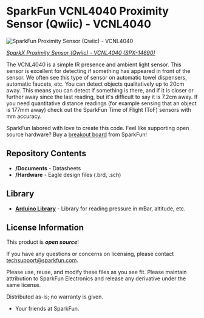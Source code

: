 SparkFun VCNL4040 Proximity Sensor (Qwiic) - VCNL4040
===========================================================

![SparkFun Proximity Sensor (Qwiic) - VCNL4040](https://cdn.sparkfun.com//assets/parts/1/2/8/9/5/14690-Qwiic_Distance_20cm__Qwiic__-_VCNL4040-01.jpg)

[*SparkX Proximity Sensor (Qwiic) - VCNL4040 (SPX-14690)*](https://www.sparkfun.com/products/14690)

The VCNL4040 is a simple IR presence and ambient light sensor. This sensor is excellent for detecting if something has appeared in front of the sensor. We often see this type of sensor on automatic towel dispensers, automatic faucets, etc. You can detect objects qualitatively up to 20cm away. This means you can detect if something is there, and if it is closer or further away since the last reading, but it's difficult to say it is 7.2cm away. If you need quantitative distance readings (for example sensing that an object is 177mm away) check out the SparkFun Time of Flight (ToF) sensors with mm accuracy.

SparkFun labored with love to create this code. Feel like supporting open source hardware? 
Buy a [breakout board](https://www.sparkfun.com/products/14688) from SparkFun!

Repository Contents
-------------------

* **/Documents** - Datasheets
* **/Hardware** - Eagle design files (.brd, .sch)

Library
--------------
* **[Arduino Library](https://github.com/sparkfun/SparkFun_MS5637_Arduino_Library)** - Library for reading pressure in mBar, altitude, etc.

License Information
-------------------

This product is _**open source**_! 

If you have any questions or concerns on licensing, please contact techsupport@sparkfun.com.

Please use, reuse, and modify these files as you see fit. Please maintain attribution to SparkFun Electronics and release any derivative under the same license.

Distributed as-is; no warranty is given.

- Your friends at SparkFun.
